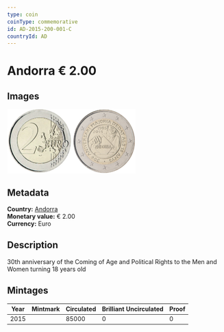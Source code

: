 ```yaml
---
type: coin
coinType: commemorative
id: AD-2015-200-001-C
countryId: AD
---
```


# Andorra € 2.00

## Images

<img src="../../Images/common-2007-200.webp" height="150" alt="Front image"><img src="Images/AD-2015-200-001.webp" height="150" alt="Back image">

## Metadata

**Country:** [Andorra](../../Countries/Andorra/index.md)\
**Monetary value:** € 2.00\
**Currency:** Euro

## Description
30th anniversary of the Coming of Age and Political Rights to the Men and Women turning 18 years old

## Mintages

| Year | Mintmark | Circulated | Brilliant Uncirculated | Proof |
| ---- | -------- | ---------- | ---------------------- | ----- |
| 2015 | | 85000 | 0 | 0 |

